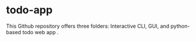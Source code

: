 # todo-app
This Github  repository offers three folders: Interactive CLI, GUI, and python-based todo web app .
